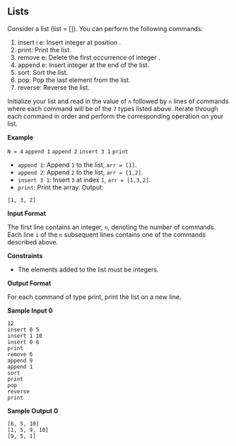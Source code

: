 ## Lists

Consider a list (list = []). You can perform the following commands:

1. insert i e: Insert integer  at position .
2. print: Print the list.
3. remove e: Delete the first occurrence of integer .
4. append e: Insert integer  at the end of the list.
5. sort: Sort the list.
6. pop: Pop the last element from the list.
7. reverse: Reverse the list.

Initialize your list and read in the value of `n` followed by `n` lines of commands where each command will be of the `7` types listed above. Iterate through each command in order and perform the corresponding operation on your list.

**Example**

`N = 4`
`append 1`
`append 2`
`insert 3 1`
`print`
* `append 1`: Append `1` to the list, `arr = [1]`.
* `append 2`: Append `2` to the list, `arr = [1,2]`.
* `insert 3 1`: Insert `3` at index `1`, `arr = [1,3,2]`.
* `print`: Print the array.
Output:
```
[1, 3, 2]
```
**Input Format**

The first line contains an integer, `n`, denoting the number of commands.
Each line `i` of the `n` subsequent lines contains one of the commands described above.

**Constraints**

* The elements added to the list must be integers.

**Output Format**

For each command of type print, print the list on a new line.

**Sample Input 0**
```
12
insert 0 5
insert 1 10
insert 0 6
print
remove 6
append 9
append 1
sort
print
pop
reverse
print
```
**Sample Output 0**
```
[6, 5, 10]
[1, 5, 9, 10]
[9, 5, 1]
```